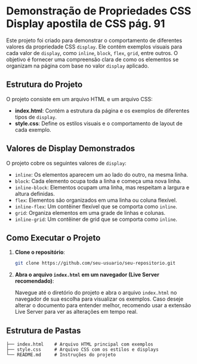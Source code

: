 # Demonstração de Propriedades CSS Display apostila de CSS pág. 91

Este projeto foi criado para demonstrar o comportamento de diferentes valores da propriedade CSS `display`. Ele contém exemplos visuais para cada valor de `display`, como `inline`, `block`, `flex`, `grid`, entre outros. O objetivo é fornecer uma compreensão clara de como os elementos se organizam na página com base no valor `display` aplicado.

## Estrutura do Projeto

O projeto consiste em um arquivo HTML e um arquivo CSS:
- **index.html**: Contém a estrutura da página e os exemplos de diferentes tipos de `display`.
- **style.css**: Define os estilos visuais e o comportamento de layout de cada exemplo.

## Valores de Display Demonstrados

O projeto cobre os seguintes valores de `display`:
- `inline`: Os elementos aparecem um ao lado do outro, na mesma linha.
- `block`: Cada elemento ocupa toda a linha e começa uma nova linha.
- `inline-block`: Elementos ocupam uma linha, mas respeitam a largura e altura definidas.
- `flex`: Elementos são organizados em uma linha ou coluna flexível.
- `inline-flex`: Um contêiner flexível que se comporta como `inline`.
- `grid`: Organiza elementos em uma grade de linhas e colunas.
- `inline-grid`: Um contêiner de grid que se comporta como `inline`.

## Como Executar o Projeto

1. **Clone o repositório**:

    ```bash
    git clone https://github.com/seu-usuario/seu-repositorio.git
    ```

2. **Abra o arquivo `index.html` em um navegador (Live Server recomendado)**:

    Navegue até o diretório do projeto e abra o arquivo `index.html` no navegador de sua escolha para visualizar os exemplos.
    Caso deseje alterar o documento para entender melhor, recomendo usar a extensão Live Server para ver as alterações em tempo real.

## Estrutura de Pastas

```plaintext
├── index.html    # Arquivo HTML principal com exemplos
├── style.css     # Arquivo CSS com os estilos e displays
└── README.md     # Instruções do projeto
